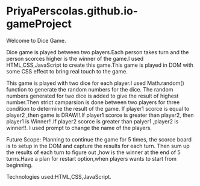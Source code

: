 # PriyaPerscolas.github.io-gameProject

Welcome to Dice Game.

Dice game is played between two players.Each person takes turn and the person scorces higher is the winner of the game.I used HTML,CSS,JavaScript to create this game.This game is played in DOM with some CSS effect to bring real touch to the game.

This game is played with two dice for each player.I used Math.random() function to generate the random numbers for the dice. The random numbers generated for two dice is added to give the result of highest number.Then strict camparsion is done between two players for three condition to determine the result of the game. If player1 scorce is equal to player2 ,then  game is DRAW!!.If player1 scorce is greater than player2, then player1 is Winner!!.If player2 scorce is greater than palyer1 ,player2 is winner!!. I used prompt to change the name of the players.

Future Scope:
Planning to continue the game for 5 times, the scorce board is to setup in the DOM and capture the results for each turn. Then sum up the results of each turn to figure out ,how is the winner at the end of 5 turns.Have a plan for restart option,when players wants to start from  beginning.

Technologies used:HTML,CSS,JavaScript.
